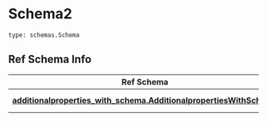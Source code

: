 # Schema2
```
type: schemas.Schema
```

## Ref Schema Info
Ref Schema | Input Type | Output Type
---------- | ---------- | -----------
[**additionalproperties_with_schema.AdditionalpropertiesWithSchema**](../../../../../../../components/schema/additionalproperties_with_schema.md) | [additionalproperties_with_schema.AdditionalpropertiesWithSchemaDictInput](../../../../../../../components/schema/additionalproperties_with_schema.md#additionalpropertieswithschemadictinput), [additionalproperties_with_schema.AdditionalpropertiesWithSchemaDict](../../../../../../../components/schema/additionalproperties_with_schema.md#additionalpropertieswithschemadict) | [additionalproperties_with_schema.AdditionalpropertiesWithSchemaDict](../../../../../../../components/schema/additionalproperties_with_schema.md#additionalpropertieswithschemadict)
